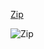 [Zip](assetlink://Packages/com.passivepicasso.thunderkit/Editor/Core/Pipelines/Jobs/Zip.cs)



![Zip](Packages/com.passivepicasso.thunderkit/Documentation/graphics/PipelineJobs/Zip.png)
